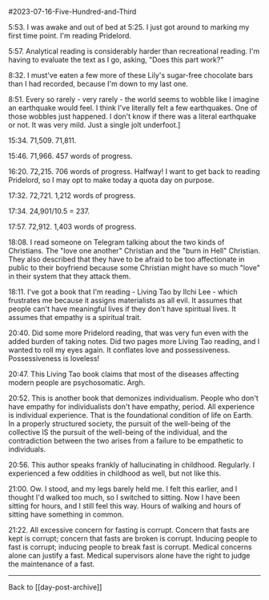 #2023-07-16-Five-Hundred-and-Third

5:53.  I was awake and out of bed at 5:25.  I just got around to marking my first time point.  I'm reading Pridelord.

5:57.  Analytical reading is considerably harder than recreational reading.  I'm having to evaluate the text as I go, asking, "Does this part work?"

8:32.  I must've eaten a few more of these Lily's sugar-free chocolate bars than I had recorded, because I'm down to my last one.

8:51.  Every so rarely - very rarely - the world seems to wobble like I imagine an earthquake would feel.  I think I've literally felt a few earthquakes.  One of those wobbles just happened.  I don't know if there was a literal earthquake or not.  It was very mild.  Just a single jolt underfoot.]

15:34.  71,509.  71,811.

15:46.  71,966.  457 words of progress.

16:20.  72,215.  706 words of progress.  Halfway!  I want to get back to reading Pridelord, so I may opt to make today a quota day on purpose.

17:32.  72,721.  1,212 words of progress.

17:34.  24,901/10.5 = 237.

17:57.  72,912.  1,403 words of progress.

18:08.  I read someone on Telegram talking about the two kinds of Christians.  The "love one another" Christian and the "burn in Hell" Christian.  They also described that they have to be afraid to be too affectionate in public to their boyfriend because some Christian might have so much "love" in their system that they attack them.

18:11.  I've got a book that I'm reading - Living Tao by Ilchi Lee - which frustrates me because it assigns materialists as all evil.  It assumes that people can't have meaningful lives if they don't have spiritual lives.  It assumes that empathy is a spiritual trait.

20:40.  Did some more Pridelord reading, that was very fun even with the added burden of taking notes.  Did two pages more Living Tao reading, and I wanted to roll my eyes again.  It conflates love and possessiveness.  Possessiveness is loveless!

20:47.  This Living Tao book claims that most of the diseases affecting modern people are psychosomatic.  Argh.

20:52.  This is another book that demonizes individualism.  People who don't have empathy for individualists don't have empathy, period.  All experience is individual experience.  That is the foundational condition of life on Earth.  In a properly structured society, the pursuit of the well-being of the collective IS the pursuit of the well-being of the individual, and the contradiction between the two arises from a failure to be empathetic to individuals.

20:56.  This author speaks frankly of hallucinating in childhood.  Regularly.  I experienced a few oddities in childhood as well, but not like this.

21:00.  Ow.  I stood, and my legs barely held me.  I felt this earlier, and I thought I'd walked too much, so I switched to sitting.  Now I have been sitting for hours, and I still feel this way.  Hours of walking and hours of sitting have something in common.

21:22.  All excessive concern for fasting is corrupt.  Concern that fasts are kept is corrupt; concern that fasts are broken is corrupt.  Inducing people to fast is corrupt; inducing people to break fast is corrupt.  Medical concerns alone can justify a fast.  Medical supervisors alone have the right to judge the maintenance of a fast.

---
Back to [[day-post-archive]]